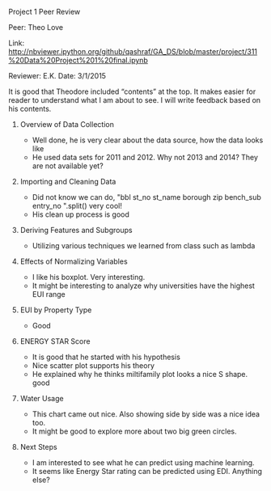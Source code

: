 Project 1 Peer Review

Peer: Theo Love

Link: http://nbviewer.ipython.org/github/qashraf/GA_DS/blob/master/project/311%20Data%20Project%201%20final.ipynb

Reviewer: E.K. 
Date: 3/1/2015



It is good that Theodore included “contents” at the top. It makes easier for reader to understand what I am about to see. I will write feedback based on his contents.

1. Overview of Data Collection
	- Well done, he is very clear about the data source, how the data looks like
	- He used data sets for 2011 and 2012. Why not 2013 and 2014? They are not available yet?

2. Importing and Cleaning Data
	- Did not know we can do, "bbl st_no st_name borough zip bench_sub entry_no ".split() very cool!
	- His clean up process is good

3. Deriving Features and Subgroups
	- Utilizing various techniques we learned from class such as lambda

4. Effects of Normalizing Variables
	- I like his boxplot. Very interesting.
	- It might be interesting to analyze why universities have the highest EUI range 

5. EUI by Property Type
	- Good

6. ENERGY STAR Score
	- It is good that he started with his hypothesis
	- Nice scatter plot supports his theory
	- He explained why he thinks miltifamily plot looks a nice S shape. good

7. Water Usage
	- This chart came out nice. Also showing side by side was a nice idea too.
	- It might be good to explore more about two big green circles. 

8. Next Steps 
	- I am interested to see what he can predict using machine learning. 
	- It seems like Energy Star rating can be predicted using EDI. Anything else?
